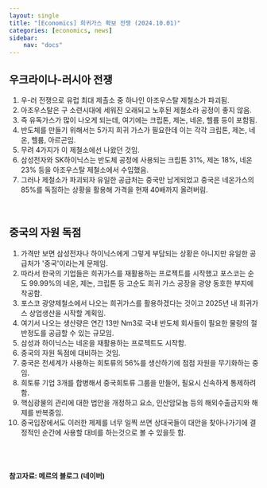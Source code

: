 ```yaml
---
layout: single
title: "[Economics] 희귀가스 확보 전쟁 (2024.10.01)"
categories: [economics, news]
sidebar:
    nav: "docs"
---
```


## 우크라이나-러시아 전쟁
1. 우-러 전쟁으로 유럽 최대 제촐소 중 하나인 아조우스탈 제철소가 파괴됨.
1. 아조우스탈은 구 소련시대에 세워진 오래되고 노후된 제철소라 공정이 좋지 않음.
1. 즉 유독가스가 많이 나오게 되는데, 여기에는 크립톤, 제논, 네온, 헬륨 등이 포함됨.
1. 반도체를 만들기 위해서는 5가지 희귀 가스가 필요한데 이는 각각 크립톤, 제논, 네온, 헬륨, 아르곤임.
1. 무려 4가지가 이 제철소에선 나왔던 것임.
1. 삼성전자와 SK하이닉스는 반도체 공정에 사용되는 크립톤 31%, 제논 18%, 네온 23% 등을 아조우스탈 제철소에서 수입했음.
1. 그러나 제철소가 파괴되자 유일한 공급처는 중국만 남게되었고 중국은 네온가스의 85%를 독점하는 상황을 활용해 가격을 현재 40배까지 올려버림.

<br/>

## 중국의 자원 독점
1. 가격만 보면 삼성전자나 하이닉스에게 그렇게 부담되는 상황은 아니지만 유일한 공급처가 '중국'이라는게 문제임.
1. 따라서 한국의 기업들은 희귀가스를 재활용하는 프로젝트를 시작했고 포스코는 순도 99.99%의 네온, 제논, 크립톤 등 고순도 희귀 가스 공장을 광양 동호한 부지에 착공함.
1. 포스코 광양제철소에서 나오는 희귀가스를 활용하겠다는 것이고 2025년 내 희귀가스 상업생산을 시작할 계획임.
1. 여기서 나오는 생산량은 연간 13만 Nm3로 국내 반도체 회사들이 필요한 물량의 절반정도를 공급할 수 있는 규모임.
1. 삼성과 하이닉스는 네온을 재활용하는 프로젝트도 시작함.
1. 중국의 자원 독점에 대비하는 것임.
1. 중국은 전세계가 사용하는 희토류의 56%를 생산하기에 점점 자원을 무기화하는 중임.
1. 희토류 기업 3개를 합병해서 중국희토류 그룹을 만들어, 필요시 신속하게 통제하려 함.
1. 핵심광물의 관리에 대한 법안을 개정하고 요소, 인산암모늄 등의 해외수출금지와 해제를 반복중임.
1. 중국입장에서도 이러한 제제를 너무 일찍 쓰면 상대국들이 대안을 찾아나가기에 결정적인 순간에 사용할 대비를 하는것으로 볼 수 있을듯 함.



<br/>
<br/>

#### 참고자료: 메르의 블로그 (네이버) 